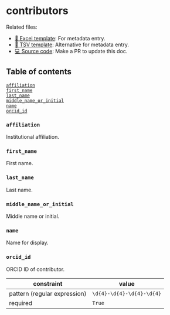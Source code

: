 # contributors

Related files:

- [📝 Excel template](https://raw.githubusercontent.com/hubmapconsortium/ingest-validation-tools/master/docs/contributors/contributors-metadata.xlsx): For metadata entry.
- [📝 TSV template](https://raw.githubusercontent.com/hubmapconsortium/ingest-validation-tools/master/docs/contributors/contributors-metadata.tsv): Alternative for metadata entry.
- [💻 Source code](https://github.com/hubmapconsortium/ingest-validation-tools/edit/master/src/ingest_validation_tools/table-schemas/contributors.yaml): Make a PR to update this doc.

## Table of contents
[`affiliation`](#affiliation)<br>
[`first_name`](#first_name)<br>
[`last_name`](#last_name)<br>
[`middle_name_or_initial`](#middle_name_or_initial)<br>
[`name`](#name)<br>
[`orcid_id`](#orcid_id)<br></details>

### `affiliation`
Institutional affiliation.



### `first_name`
First name.



### `last_name`
Last name.



### `middle_name_or_initial`
Middle name or initial.



### `name`
Name for display.



### `orcid_id`
ORCID ID of contributor.

| constraint | value |
| --- | --- |
| pattern (regular expression) | `\d{4}-\d{4}-\d{4}-\d{4}` |
| required | `True` |
